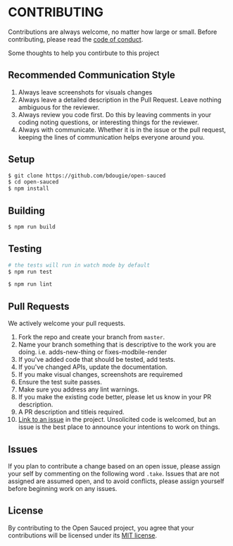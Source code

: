 # CONTRIBUTING

Contributions are always welcome, no matter how large or small. Before contributing,
please read the [code of conduct](CODE_OF_CONDUCT.md).


Some thoughts to help you contirbute to this project

## Recommended Communication Style

1. Always leave screenshots for visuals changes
1. Always leave a detailed description  in the Pull Request. Leave nothing ambiguous for the reviewer. 
1. Always review you code first. Do this by leaving comments in your coding noting questions, or interesting things for the reviewer.
1. Always with communicate. Whether it is in the issue or the pull request, keeping the lines of communication helps everyone around you.

## Setup


```sh
$ git clone https://github.com/bdougie/open-sauced
$ cd open-sauced
$ npm install
```

## Building

```sh
$ npm run build
```

## Testing

```sh
# the tests will run in watch mode by default
$ npm run test
```

```sh
$ npm run lint
```

## Pull Requests

We actively welcome your pull requests.

1. Fork the repo and create your branch from `master`.
1. Name your branch something that is descriptive to the work you are doing. i.e. adds-new-thing or fixes-modbile-render
1. If you've added code that should be tested, add tests.
1. If you've changed APIs, update the documentation.
1. If you make visual changes, screenshots are requiremed
1. Ensure the test suite passes.
1. Make sure you address any lint warnings.
1. If you make the existing code better, please let us know in your PR description.
1. A PR description and titleis required. 
1. [Link to an issue](https://help.github.com/en/github/writing-on-github/autolinked-references-and-urls) in the project. Unsolicited code is welcomed, but an issue is the best place to announce your intentions to work on things.

## Issues

If you plan to contribute a change based on an open issue, please assign your self by commenting on the following word `.take`. Issues that are not assigned are assumed open, and to avoid conflicts, please assign yourself before beginning work on any issues.  

## License

By contributing to the Open Sauced project, you agree that your contributions will be licensed
under its [MIT license](LICENSE).
